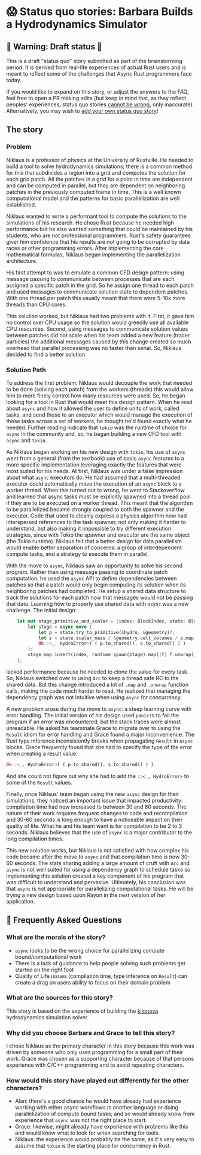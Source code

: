 # 😱 Status quo stories: Barbara Builds a Hydrodynamics Simulator

## 🚧 Warning: Draft status 🚧

This is a draft "status quo" story submitted as part of the brainstorming period. It is derived from real-life experiences of actual Rust users and is meant to reflect some of the challenges that Async Rust programmers face today. 

If you would like to expand on this story, or adjust the answers to the FAQ, feel free to open a PR making edits (but keep in mind that, as they reflect peoples' experiences, status quo stories [cannot be wrong], only inaccurate). Alternatively, you may wish to [add your own status quo story][htvsq]!

## The story
### Problem
Niklaus is a professor of physics at the University of Rustville. He needed to build a tool to solve hydrodynamics simulations; there is a common method for this that subdivides a region into a grid and computes the solution for each grid patch. All the patches in a grid for a point in time are independent and can be computed in parallel, but they are dependent on neighboring patches in the previously computed frame in time.  This is a well known computational model and the patterns for basic parallelization are well established.

Niklaus wanted to write a performant tool to compute the solutions to the simulations of his research.  He chose Rust because he needed high performance but he also wanted something that could be maintained by his students, who are not professional programmers. Rust's safety guarantees giver him confidence that his results are not going to be corrupted by data races or other programming errors. After implementing the core mathematical formulas, Niklaus began implementing the parallelization architecture. 

His first attempt to was to emulate a common CFD design pattern: using message passing to communicate between processes that are each assigned a specific patch in the grid. So he assign one thread to each patch and used messages to communicate solution state to dependent patches.  With one thread per patch this usually meant that there were 5-10x more threads than CPU cores.

This solution worked, but Niklaus had two problems with it. First, it gave him no control over CPU usage so the solution would greedily use all available CPU resources. Second, using messages to communicate solution values between patches did not scale when his team added a new feature (tracer particles) the additional messages caused by this change created so much overhead that parallel processing was no faster than serial. So, Niklaus decided to find a better solution.

### Solution Path
To address the first problem: Niklaus would decouple the work that needed to be done (solving each patch) from the workers (threads) this would allow him to more finely control how many resources were used. So, he began looking for a tool in Rust that would meet this design pattern. When he read about `async` and how it allowed the user to define units of work, called tasks, and send those to an executor which would manage the execution of those tasks across a set of workers, he thought he'd found exactly what he needed. Further reading indicate that `tokio` was the runtime of choice for `async` in the community and, so, he began building a new CFD tool with `async` and `tokio`.

As Niklaus began working on his new design with `tokio`, his use of `async` went from a general (from the textbook) use of basic `async` features to a more specific implementation leveraging exactly the features that were most suited for his needs. At first, Niklaus was under a false impression about what `async` executors do. He had assumed that a multi-threaded executor could automatically move the execution of an `async` block to a worker thread. When this turned out to wrong, he went to Stackoverflow and learned that async tasks must be explicitly spawned into a thread pool if they are to be executed on a worker thread. This meant that the algorithm to be parallelized became strongly coupled to both the spawner and the executor. Code that used to cleanly express a physics algorithm now had interspersed references to the task spawner, not only making it harder to understand, but also making it impossible to try different execution strategies, since with Tokio the spawner and executor are the same object (the Tokio runtime). Niklaus felt that a better design for data parallelism would enable better separation of concerns: a group of interdependent compute tasks, and a strategy to execute them in parallel.

With the move to `async`, Niklaus saw an opportunity to solve his second program. Rather than using message passing to coordinate patch computation, he used the `async` API to define dependencies between patches so that a patch would only begin computing its solution when its neighboring patches had completed. He setup a shared data structure to track the solutions for each patch now that messages would not be passing that data. Learning how to properly use shared data with `async` was a new challenge. The initial design:
```rust
    let mut stage_primitive_and_scalar = |index: BlockIndex, state: BlockState<C>, hydro: H, geometry: GridGeometry| {
        let stage = async move {
            let p = state.try_to_primitive(&hydro, &geometry)?;
            let s = state.scalar_mass / &geometry.cell_volumes / p.map(P::lorentz_factor);
            Ok::<_, HydroError>( ( p.to_shared(), s.to_shared() ) )
        };
        stage_map.insert(index, runtime.spawn(stage).map(|f| f.unwrap()).shared());
    };
```
lacked performance because he needed to clone the value for every task.  So, Niklaus switched over to using `Arc` to keep a thread safe RC to the shared data. But this change introduced a lot of `.map` and `.unwrap` function calls, making the code much harder to read. He realized that managing the dependency graph was not intuitive when using `async` for concurrency.

A new problem arose during the move to `async`: a steep learning curve with error handling. The initial version of his design used `panic!`s to fail the program if an error was encountered, but the stack traces were almost unreadable. He asked his teammate Grace to migrate over to using the `Result` idiom for error handling and Grace found a major inconvenience. The Rust type inference inconsistently breaks when propagating `Result` in `async` blocks. Grace frequently found that she had to specify the type of the error when creating a result value:
```rust
Ok::<_, HydroError>( ( p.to_shared(), s.to_shared() ) )  
```
And she could not figure out why she had to add the `::<_, HydroError>` to some of the `Result` values.

Finally, once Niklaus' team began using the new `async` design for their simulations, they noticed an important issue that impacted productivity: compilation time had now increased to between 30 and 60 seconds. The nature of their work requires frequent changes to code and recompilation and 30-60 seconds is long enough to have a noticeable impact on their quality of life.  What he and his team want is for compilation to be 2 to 3 seconds. Niklaus believes that the use of `async` is a major contributor to the long compilation times.

This new solution works, but Niklaus is not satisfied with how complex his code became after the move to `async` and that compilation time is now 30-60 seconds.  The state sharing adding a large amount of cruft with `Arc` and `async` is not well suited for using a dependency graph to schedule tasks so implementing this solution created a key component of his program that was difficult to understand and pervasive. Ultimately, his conclusion was that `async` is not appropriate for parallelizing computational tasks. He will be trying a new design based upon Rayon in the next version of her application.

## 🤔 Frequently Asked Questions

### **What are the morals of the story?**
- `async` looks to be the wrong choice for parallelizing compute bound/computational work
- There is a lack of guidance to help people solving such problems get started on the right foot
- Quality of Life issues (compilation time, type inference on `Result`) can create a drag on users ability to focus on their domain problem

### **What are the sources for this story?**
This story is based on the experience of building the [kilonova](https://github.com/clemson-cal/app-kilonova) hydrodynamics simulation solver.

### **Why did you choose Barbara and Grace to tell this story?**
I chose Niklaus as the primary character in this story because this work was driven by someone who only uses programming for a small part of their work. Grace was chosen as a supporting character because of that persons experience with C/C++ programming and to avoid repeating characters.

### **How would this story have played out differently for the other characters?**
- Alan: there's a good chance he would have already had experience working with either async workflows in another language or doing parallelization of compute bound tasks; and so would already know from experience that `async` was not the right place to start.  
- Grace: likewise, might already have experience with problems like this and would know what to look for when searching for tools. 
- Niklaus: the experience would probably be the same, as it's very easy to assume that `tokio` is the starting place for concurrency in Rust.

[character]: ../characters.md
[status quo stories]: ./status_quo.md
[Alan]: ../characters/alan.md
[Grace]: ../characters/grace.md
[Niklaus]: ../characters/niklaus.md
[Barbara]: ../characters/barbara.md
[htvsq]: ../how_to_vision/status_quo.md
[cannot be wrong]: ../how_to_vision/comment.md#comment-to-understand-or-improve-not-to-negate-or-dissuade
